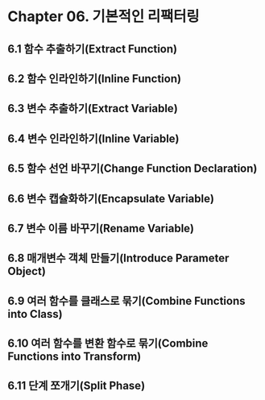 # Chapter 06. 기본적인 리팩터링

## 6.1 함수 추출하기(Extract Function)

## 6.2 함수 인라인하기(Inline Function)

## 6.3 변수 추출하기(Extract Variable)

## 6.4 변수 인라인하기(Inline Variable)

## 6.5 함수 선언 바꾸기(Change Function Declaration)

## 6.6 변수 캡슐화하기(Encapsulate Variable)

## 6.7 변수 이름 바꾸기(Rename Variable)

## 6.8 매개변수 객체 만들기(Introduce Parameter Object)

## 6.9 여러 함수를 클래스로 묶기(Combine Functions into Class)

## 6.10 여러 함수를 변환 함수로 묶기(Combine Functions into Transform)

## 6.11 단계 쪼개기(Split Phase)
